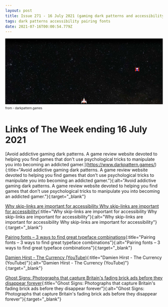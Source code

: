 ```yaml
---
layout: post
title: Issue 271 - 16 July 2021 (gaming dark patterns and accessibility)
tags: dark patterns accessibility pairing fonts
date: 2021-07-16T00:00:54.779Z
---
```

![Avoid addictive gaming dark patterns](/assets/uploads/issue-271.jpg "Avoid addictive gaming dark patterns")
<sub><sup>from - darkpattern.games</sup></sub>

# Links of The Week ending 16 July 2021

\[Avoid addictive gaming dark patterns. A game review website devoted to helping you find games that don't use psychological tricks to manipulate you into becoming an addicted gamer.](https://www.darkpattern.games/){:title="Avoid addictive gaming dark patterns. A game review website devoted to helping you find games that don't use psychological tricks to manipulate you into becoming an addicted gamer."}{:alt="Avoid addictive gaming dark patterns. A game review website devoted to helping you find games that don't use psychological tricks to manipulate you into becoming an addicted gamer."}{:target="_blank"}

[Why skip-links are important for accessibility
Why skip-links are important for accessibility](https://www.voorhoede.nl/en/blog/why-skip-links-are-important-for-accessibility/){:title="Why skip-links are important for accessibility
Why skip-links are important for accessibility"}{:alt="Why skip-links are important for accessibility
Why skip-links are important for accessibility"}{:target="_blank"}

[Pairing fonts – 3 ways to find great typeface combinations](https://www.zeichenschatz.net/typography/pairing-fonts){:title="Pairing fonts – 3 ways to find great typeface combinations"}{:alt="Pairing fonts – 3 ways to find great typeface combinations"}{:target="_blank"}

[Damien Hirst - The Currency (YouTube)](https://www.youtube.com/watch?v=vEsVJJy1od4){:title="Damien Hirst - The Currency (YouTube)"}{:alt="Damien Hirst - The Currency (YouTube)"}{:target="_blank"}

[Ghost Signs: Photographs that capture Britain's fading brick ads before they disappear forever](https://www.creativeboom.com/inspiration/ghost-signs/){:title="Ghost Signs: Photographs that capture Britain's fading brick ads before they disappear forever"}{:alt="Ghost Signs: Photographs that capture Britain's fading brick ads before they disappear forever"}{:target="_blank"}
